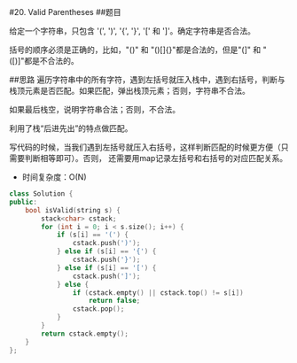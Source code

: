 #20. Valid Parentheses
##题目

给定一个字符串，只包含 '(', ')', '{', '}', '[' 和 ']'。确定字符串是否合法。

括号的顺序必须是正确的，比如，"()" 和 "()[]{}"都是合法的，但是"(]" 和 "([)]"都是不合法的。

##思路
遍历字符串中的所有字符，遇到左括号就压入栈中，遇到右括号，判断与栈顶元素是否匹配。如果匹配，弹出栈顶元素；否则，字符串不合法。

如果最后栈空，说明字符串合法；否则，不合法。

利用了栈“后进先出”的特点做匹配。

写代码的时候，当我们遇到左括号就压入右括号，这样判断匹配的时候更方便（只需要判断相等即可）。否则， 还需要用map记录左括号和右括号的对应匹配关系。

 - 时间复杂度：O(N)

```C++
class Solution {
public:
    bool isValid(string s) {
        stack<char> cstack;
        for (int i = 0; i < s.size(); i++) {
            if (s[i] == '(') {
                cstack.push(')');
            } else if (s[i] == '{') {
                cstack.push('}');
            } else if (s[i] == '[') {
                cstack.push(']');
            } else {
                if (cstack.empty() || cstack.top() != s[i])
                    return false;
                cstack.pop();
            }
        }
        return cstack.empty();
    }
};
```
